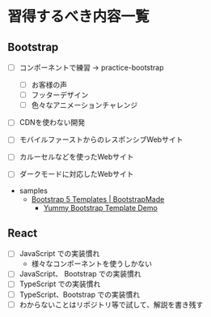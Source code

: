 # 習得するべき内容一覧

## Bootstrap

- [ ] コンポーネントで練習 -> practice-bootstrap
  - [ ] お客様の声
  - [ ] フッターデザイン
  - [ ] 色々なアニメーションチャレンジ
- [ ] CDNを使わない開発
- [ ] モバイルファーストからのレスポンシブWebサイト
- [ ] カルーセルなどを使ったWebサイト
- [ ] ダークモードに対応したWebサイト


- samples
  - [Bootstrap 5 Templates | BootstrapMade](https://bootstrapmade.com/bootstrap-5-templates/)
    - [Yummy Bootstrap Template Demo](https://bootstrapmade.com/demo/Yummy/)

## React

- [ ] JavaScript での実装慣れ
  - 様々なコンポーネントを使うしかない
- [ ] JavaScript、 Bootstrap での実装慣れ
- [ ] TypeScript での実装慣れ
- [ ] TypeScript、Bootstrap での実装慣れ
- [ ] わからないことはリポジトリ等で試して、解説を書き残す
